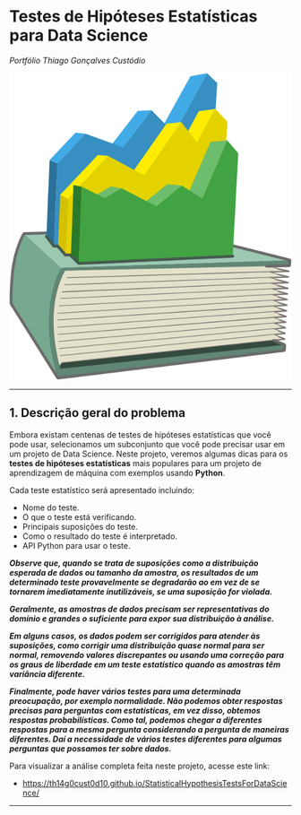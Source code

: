 # Testes de Hipóteses Estatísticas para Data Science
*Portfólio Thiago Gonçalves Custódio*

![](statistics.png)

---
## 1. Descrição geral do problema

Embora existam centenas de testes de hipóteses estatísticas que você pode usar, selecionamos um subconjunto que você pode precisar usar em um projeto de Data Science. Neste projeto, veremos algumas dicas para os **testes de hipóteses estatísticas** mais populares para um projeto de aprendizagem de máquina com exemplos usando **Python**.

Cada teste estatístico será apresentado incluindo:

* Nome do teste.
* O que o teste está verificando.
* Principais suposições do teste.
* Como o resultado do teste é interpretado.
* API Python para usar o teste.

***Observe que, quando se trata de suposições como a distribuição esperada de dados ou tamanho da amostra, os resultados de um determinado teste provavelmente se degradarão ao em vez de se tornarem imediatamente inutilizáveis, se uma suposição for violada.***

***Geralmente, as amostras de dados precisam ser representativas do domínio e grandes o suficiente para expor sua distribuição à análise.***

***Em alguns casos, os dados podem ser corrigidos para atender às suposições, como corrigir uma distribuição quase normal para ser normal, removendo valores discrepantes ou usando uma correção para os graus de liberdade em um teste estatístico quando as amostras têm variância diferente.***

***Finalmente, pode haver vários testes para uma determinada preocupação, por exemplo normalidade. Não podemos obter respostas precisas para perguntas com estatísticas, em vez disso, obtemos respostas probabilísticas. Como tal, podemos chegar a diferentes respostas para a mesma pergunta considerando a pergunta de maneiras diferentes. Daí a necessidade de vários testes diferentes para algumas perguntas que possamos ter sobre dados.***

Para visualizar a análise completa feita neste projeto, acesse este link:

* https://th14g0cust0d10.github.io/StatisticalHypothesisTestsForDataScience/

---
